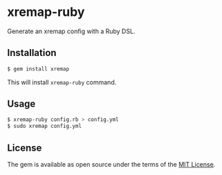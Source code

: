 # xremap-ruby

Generate an xremap config with a Ruby DSL.

## Installation

```bash
$ gem install xremap
```

This will install `xremap-ruby` command.

## Usage

```bash
$ xremap-ruby config.rb > config.yml
$ sudo xremap config.yml
```

## License

The gem is available as open source under the terms of the [MIT License](https://opensource.org/licenses/MIT).
